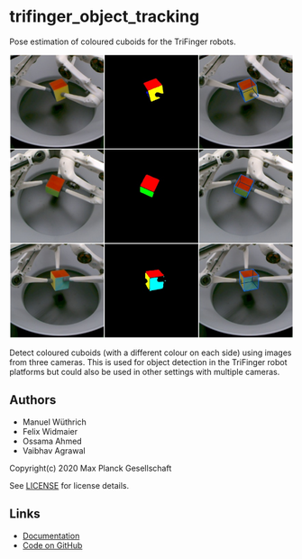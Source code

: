# trifinger_object_tracking

Pose estimation of coloured cuboids for the TriFinger robots.

![Example showing the result of the pose detection](doc/images/detection_example_cube.jpg)

Detect coloured cuboids (with a different colour on each side) using images from
three cameras.  This is used for object detection in the TriFinger robot
platforms but could also be used in other settings with multiple cameras.


## Authors

- Manuel Wüthrich
- Felix Widmaier
- Ossama Ahmed
- Vaibhav Agrawal

Copyright(c) 2020 Max Planck Gesellschaft

See [LICENSE](LICENSE) for license details.


## Links

- [Documentation](http://people.tuebingen.mpg.de/mpi-is-software/robotfingers/docs/trifinger_object_tracking)
- [Code on GitHub](https://github.com/open-dynamic-robot-initiative/trifinger_object_tracking)
